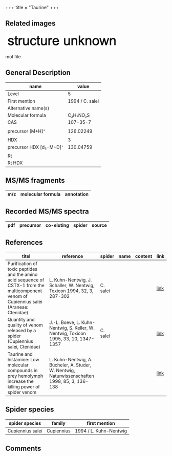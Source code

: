 +++
title = "Taurine"
+++

## Related images

![](/img/2.png)

mol file


## General Description

| name                    | value           |
|-------------------------|-----------------|
| Level                   | 5               |
| First mention           | 1994 / C. salei |
| Alternative name(s)     |                 |
| Molecular formula       | C₂H₇NO₃S        |
| CAS                     | 107-35-7        |
|                         |                 |
| precursor [M+H]⁺        | 126.02249       |
|                         |                 |
| HDX                     | 3               |
| precursor HDX [d₃-M+D]⁺ | 130.04759       |
|                         |                 |
| Rt                      |                 |
| Rt HDX                  |                 |



## MS/MS fragments

| m/z       | molecular formula | annotation        |
|-----------|-------------------|-------------------|


## Recorded MS/MS spectra

| pdf | precursor | co-eluting | spider    | source                       |
|-----|-----------|------------|-----------|------------------------------|



## References

| titel                                                                                                                                      | reference                                                                                     | spider   | name | content | link                                         |
|--------------------------------------------------------------------------------------------------------------------------------------------|-----------------------------------------------------------------------------------------------|----------|------|---------|----------------------------------------------|
| Purification of toxic peptides and the amino acid sequence of CSTX-1 from the multicomponent venom of Cupiennius salei (Araneae: Ctenidae) | L. Kuhn-Nentwig, J. Schaller, W. Nentwig, Toxicon 1994, 32, 3, 287-302                        | C. salei |      |         | [link](https://doi.org/10.1016/0041-0101(94)90082-5) |
| Quantity and quality of venom released by a spider (Cupiennius salei, Ctenidae)                                                            | J.-L. Boeve, L. Kuhn-Nentwig, S. Keller, W. Nentwig, Toxicon 1995, 33, 10, 1347-1357          | C. salei |      |         | [link](https://doi.org/10.1016/0041-0101(95)00066-U) |
| Taurine and histamine: Low molecular compounds in prey hemolymph increase the killing power of spider venom                                | L. Kuhn-Nentwig, A. Bücheler, A. Studer, W. Nentwig, Naturwissenschaften 1998, 85, 3, 136-138 |          |      |         | [link](https://doi.org/10.1007/s001140050471)        |

## Spider species

| spider species   | family     | first mention          |
|------------------|------------|------------------------|
| Cupiennius salei | Cupiennius | 1994 / L. Kuhn-Nentwig |

## Comments